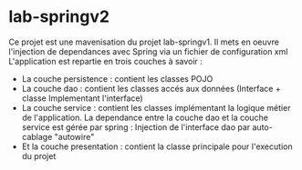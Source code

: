 # lab-springv2
Ce projet est une mavenisation du projet lab-springv1. 
Il mets en oeuvre l'injection de dependances avec Spring via un fichier de configuration xml
L'application est repartie en trois couches à savoir :
- La couche persistence : contient les classes POJO
- La couche dao : contient les classes accés aux données (Interface + classe Implementant l'interface)
- La couche service : contient les classes implémentant la logique métier de l'application. 
La dependance entre la couche dao et la couche service est gérée par spring : Injection de l'interface dao par auto-cablage "autowire"
- Et la couche presentation : contient la classe principale pour l'execution du projet
